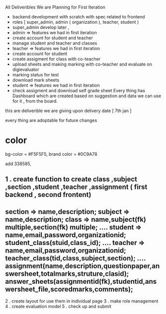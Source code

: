All Deliveribles We are Planning for First Iteration
* backend development with scratch with spec related to frontend
* roles [ super_admin, admin ( organization ), teacher, student )
* super_admin develop later , 
* admin => features we had in first iteration
* create account for student and teacher
* manage student and teacher and classes
* teacher => features we had in first iteration
* create account for student
* create assigment for class with co-teacher
* upload sheets and making marking with co-teacher and evaluate on digievaluator
* marking status for  test 
* download mark sheets
* student => features we had in first iteration
* check assigment and download self grade sheet 
Every thing has Dashboard which are created based on suggestion and data we can use for it , from the board.

this are deliverible we are giving upon delivery date [ 7th jan ]

every thing are adoptable for future changes

# color 
bg-color = #F5F5F5,
brand color = #0C9A78

add
338585,


<!--  pending to tommorow -->
1 . create function to create class ,subject ,section ,student ,teacher ,assignment  ( first backend , second frontent)
----------------------
section => name,description;
subject => name,description;
class => name,subject(fk) multiple,section(fk) multiple;
....
student => name,email,password,organizationid;
student_class(stuid,class_id);
....
teacher => name,email,password,organizationid;
teacher_class(tid,class,subject,section);
....
assignment(name,description,questionpaper,answersheet,totalmarks,struture,clasid);
answer_sheets(assignmentid(fk),studentid,answersheet_file,scoredmarks,comments);
----------------------
2 . create layout for use them in individual page
3 . make role management
4 . create evaluation model 
5 . check up and submit
